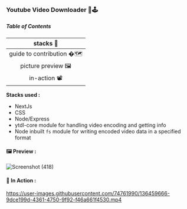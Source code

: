 ### Youtube Video Downloader 📸🕹

##### Table of Contents  
| stacks 🤖| 
| :---: | 
| guide to contribution �🗺 | 
| picture preview 🖼| 
| in-action 📽| 


**Stacks used :**
- NextJs
- CSS
- Node/Express
- ytdl-core module for handling video encoding and getting info
- Node inbuilt ``` fs ``` module for writing encoded video data in a specified format

#### 🖼 Preview : 
![Screenshot (418)](https://user-images.githubusercontent.com/74761990/136458647-437dd63e-7304-4690-9171-313877774279.png)

#### 🎥 In Action :
https://user-images.githubusercontent.com/74761990/136459666-9dce199d-4361-4750-9f92-f46a661f4530.mp4

